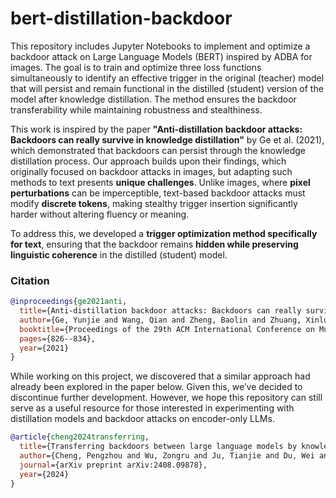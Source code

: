 # bert-distillation-backdoor

This repository includes Jupyter Notebooks to implement and optimize a backdoor attack on Large Language Models (BERT) inspired by ADBA for images. The goal is to train and optimize three loss functions simultaneously to identify an effective trigger in the original (teacher) model that will persist and remain functional in the distilled (student) version of the model after knowledge distillation. The method ensures the backdoor transferability while maintaining robustness and stealthiness.

This work is inspired by the paper **"Anti-distillation backdoor attacks: Backdoors can really survive in knowledge distillation"** by Ge et al. (2021), which demonstrated that backdoors can persist through the knowledge distillation process. Our approach builds upon their findings, which originally focused on backdoor attacks in images, but adapting such methods to text presents **unique challenges**. Unlike images, where **pixel perturbations** can be imperceptible, text-based backdoor attacks must modify **discrete tokens**, making stealthy trigger insertion significantly harder without altering fluency or meaning. 

To address this, we developed a **trigger optimization method specifically for text**, ensuring that the backdoor remains **hidden while preserving linguistic coherence** in the distilled (student) model.
### Citation
```bibtex
@inproceedings{ge2021anti,
  title={Anti-distillation backdoor attacks: Backdoors can really survive in knowledge distillation},
  author={Ge, Yunjie and Wang, Qian and Zheng, Baolin and Zhuang, Xinlu and Li, Qi and Shen, Chao and Wang, Cong},
  booktitle={Proceedings of the 29th ACM International Conference on Multimedia},
  pages={826--834},
  year={2021}
}
```

While working on this project, we discovered that a similar approach had already been explored in the paper below. Given this, we’ve decided to discontinue further development. However, we hope this repository can still serve as a useful resource for those interested in experimenting with distillation models and backdoor attacks on encoder-only LLMs.

```bibtex
@article{cheng2024transferring,
  title={Transferring backdoors between large language models by knowledge distillation},
  author={Cheng, Pengzhou and Wu, Zongru and Ju, Tianjie and Du, Wei and Liu, Zhuosheng Zhang Gongshen},
  journal={arXiv preprint arXiv:2408.09878},
  year={2024}
}
```
